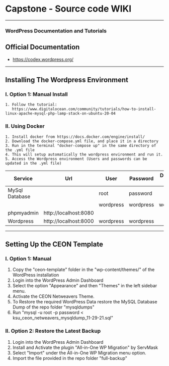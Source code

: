 # Capstone - Source code WIKI  

------------------------------------------

### WordPress Documentation and Tutorials 
## Official Documentation
   - https://codex.wordpress.org/

-----------------------------------

## Installing The Wordpress Environment
### I. Option 1: Manual Install
    1. Follow the tutorial: 
       https://www.digitalocean.com/community/tutorials/how-to-install-linux-apache-mysql-php-lamp-stack-on-ubuntu-20-04
### II. Using Docker
    1. Install docker from https://docs.docker.com/engine/install/
    2. Download the docker-compose.yml file, and place it in a directory
    3. Run in the terminal "docker-compose up" in the same directory of the .yml file
    4. This will setup automatically the wordpress environment and run it.
    5. Access the Wordpress environment (Users and passwords can be updated in the .yml file)

|Service|Url|User|Password|Database Name|
|-------|-------|-----|-----|-----|
|MySql Database||root|password||
|||wordpress|wordpress|wordpress|
|phpmyadmin|http://localhost:8080||||
|Wordpress|http://localhost:8000|wordpress|wordpress||

-------------------------------
## Setting Up the CEON Template 
### I. Option 1: Manual
   1. Copy the "ceon-template" folder in the "wp-content/themes/" of the WordPress installation
   2. Login into the WordPress Admin Dashboard
   3. Select the option "Appearance" and then "Themes" in the left sidebar menu.
   4. Activate the CEON Netweavers Theme.
   5. To Restore the required WordPress Data restore the MySQL Database Dump of the repo folder "mysqldumps" 
   6. Run "mysql -u root -p password < ksu_ceon_netweavers_mysqldump_11-29-21.sql" 
   
### II. Option 2: Restore the Latest Backup
   1. Login into the WordPress Admin Dashboard
   2. Install and Activate the plugin "All-in-One WP Migration" by ServMask 
   3. Select "Import" under the All-in-One WP Migration menu option.
   4. Import the file provided in the repo folder "full-backup"





